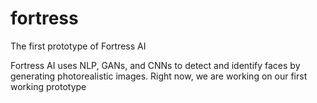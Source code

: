# fortress
The first prototype of Fortress AI

Fortress AI uses NLP, GANs, and CNNs to detect and identify faces by generating photorealistic images. Right now, we are working on our first working prototype

